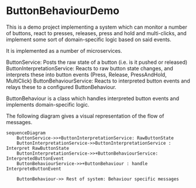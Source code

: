 # ButtonBehaviourDemo

This is a demo project implementing a system which can monitor a number of buttons, react to presses, releases, press and hold and multi-clicks, and implement some sort of domain-specific logic based on said events.

It is implemented as a number of microservices.

ButtonService: Posts the raw state of a button (i.e. is it pushed or released)
ButtonInterpretationService: Reacts to raw button state changes, and interprets these into button events (Press, Release, PressAndHold, MultiClick)
ButtonBehaviourService: Reacts to interpreted button events and relays these to a configured ButtonBehaviour.

ButtonBehaviour is a class which handles interpreted button events and implements domain-specific logic.

The following diagram gives a visual representation of the flow of messages.
```mermaid
sequenceDiagram
    ButtonService->>+ButtonInterpretationService: RawButtonState
    ButtonInterpretationService->>ButtonInterpretationService : Interpret RawButtonState
    ButtonInterpretationService->>+ButtonBehaviourService: InterpretedButtonEvent
    ButtonBehaviourService->>+ButtonBehaviour : handle InterpreteButtonEvent

    ButtonBehaviour->> Rest of system: Behaviour specific messages
```
